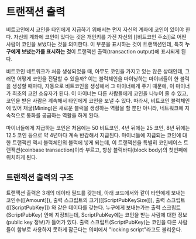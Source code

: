 # 트랜잭션 출력

비트코인에서 코인을 타인에게 지급하기 위해서는 먼저 자신의 계좌에 코인이 있어야 한다. 자신의 계좌에 코인이 있다는 것은 개인키를 가진 자신의 [[비트코인 주소]]로 어떤 사람이 코인을 보냈다는 것을 의미한다. 이 부분을 표시하는 것이 트랜잭션인데, 특히 **누구에게 보냈는가를 표시하는 것**이 트랜잭션 출력(transaction output)에 표시되게 된다.

비트코인 네트워크가 처음 생성되었을 때, 아무도 코인을 가지고 있는 않은 상태인데, 그러면 어떻게 코인을 전달할 수 있을까? 이는 블럭체인을 마이닝하는 마이너들이 한 블럭을 생성할 때마다, 자동으로 비트코인을 생성해서 그 마이너에게 주기 때문에, 이 마이너가 최초의 코인 소유자가 된다. 이 마이너는 다른 사람들에게 코인을 나누어 줄 수 있고, 코인을 받은 사람은 계속해서 타인에게 코인을 보낼 수 있다. 따라서, 비트코인 블럭체인에 있어 채굴(Mining)은 새로운 블럭을 생성하는 역활을 할 뿐만 아니라, 네트워크에 지속적으로 통화를 공급하는 역활을 하게 된다.

마이너들에게 지급하는 코인은 처음에는 50 비트코인, 4년 뒤에는 25 코인, 8년 뒤에는 12.5 코인 등으로 약 4년마다 계속 반감해서 지급된다. 마이너들에 지급되는 코인에 대한 트랜잭션 역시 블럭체인의 블럭에 넣게 되는데, 이 트랜잭션을 특별히 코인베이스 트랜잭션(coinbase transaction)이라 부르고, 항상 블럭바디(block body)의 첫번째에 위치하게 된다.

## 트랜잭션 출력의 구조
트랜잭션 출력은 3개의 데이타 필드를 갖는데, 아래 코드에서와 같이 타인에게 보내는 코인수([[Amount]]), 출력 스크립트의 크기([[ScriptPubKeySize]]), 출력 스크립트([[ScriptPubKey]]) 와 같은 데이타를 갖는다. 누구에게 보내는가는 출력 스크립트(ScriptPubKey) 안에 지정되는데, ScriptPubKey에는 코인을 받는 사람에 대한 정보(public key 정보)가 들어가 있다. 출력 스크립트(ScriptPubKey)는 코인을 다른 사람들이 함부로 사용하지 못하게 잠근다는 의미에서 "locking script"라고도 불리운다.

